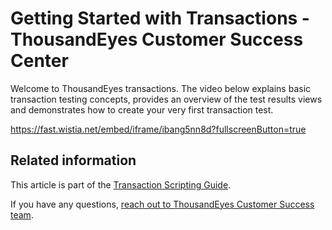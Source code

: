 # Getting Started with Transactions - ThousandEyes Customer Success Center

Welcome to ThousandEyes transactions. The video below explains basic transaction testing concepts, provides an overview of the test results views and demonstrates how to create your very first transaction test.  
 

https://fast.wistia.net/embed/iframe/ibang5nn8d?fullscreenButton=true

## Related information

This article is part of the [Transaction Scripting Guide](https://success.thousandeyes.com/PublicArticlePage?articleIdParam=kA044000000UFYvCAO_Transaction-Scripting-Guide).

If you have any questions, [reach out to ThousandEyes Customer Success team](https://success.thousandeyes.com/PublicArticlePage?articleIdParam=kA044000000UGTFCA4_Getting-support-from-ThousandEyes).

